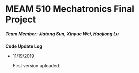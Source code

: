 # MEAM 510 Mechatronics Final Project

##### Team Member: Jiatong Sun, Xinyue Wei, Haojiong Lu

**Code Update Log**

+ 11/19/2019

  First version uploaded.







